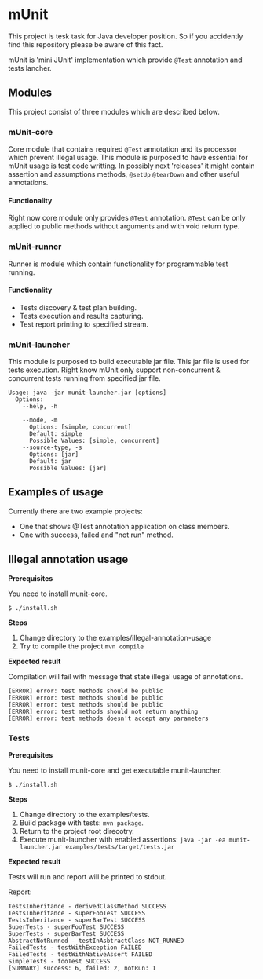 # mUnit

This project is tesk task for Java developer position.
So if you accidently find this repository please be aware of this fact.

mUnit is 'mini JUnit' implementation which provide `@Test` annotation and tests lancher.

## Modules

This project consist of three modules which are described below.

### mUnit-core

Core module that contains required `@Test` annotation and its processor which prevent illegal usage.
This module is purposed to have essential for mUnit usage is test code writting.
In possibly next 'releases' it might contain assertion and assumptions methods, `@setUp` `@tearDown` and other useful annotations.

#### Functionality

Right now core module only provides `@Test` annotation.
`@Test` can be only applied to public methods without arguments and with void return type.

### mUnit-runner

Runner is module which contain functionality for programmable test running.

#### Functionality

- Tests discovery & test plan building.
- Tests execution and results capturing.
- Test report printing to specified stream.

### mUnit-launcher

This module is purposed to build executable jar file. This jar file is used for tests execution.
Right know mUnit only support non-concurrent & concurrent tests running from specified jar file.

```
Usage: java -jar munit-launcher.jar [options]
  Options:
    --help, -h

    --mode, -m
      Options: [simple, concurrent]
      Default: simple
      Possible Values: [simple, concurrent]
    --source-type, -s
      Options: [jar]
      Default: jar
      Possible Values: [jar]
```

## Examples of usage

Currently there are two example projects:
- One that shows @Test annotation application on class members.
- One with success, failed and "not run" method.

## Illegal annotation usage

**Prerequisites**

You need to install munit-core.
```
$ ./install.sh
```

**Steps**

1. Change directory to the examples/illegal-annotation-usage
2. Try to compile the project `mvn compile`

**Expected result**

Compilation will fail with message that state illegal usage of annotations.
```
[ERROR] error: test methods should be public
[ERROR] error: test methods should be public
[ERROR] error: test methods should be public
[ERROR] error: test methods should not return anything
[ERROR] error: test methods doesn't accept any parameters
```


### Tests

**Prerequisites**

You need to install munit-core and get executable munit-launcher.

```
$ ./install.sh
```

**Steps**

1. Change directory to the examples/tests.
2. Build package with tests: `mvn package`.
3. Return to the project root direcotry.
3. Execute munit-launcher with enabled assertions: `java -jar -ea munit-launcher.jar examples/tests/target/tests.jar`

**Expected result**

Tests will run and report will be printed to stdout.

Report:
```
TestsInheritance - derivedClassMethod SUCCESS
TestsInheritance - superFooTest SUCCESS
TestsInheritance - superBarTest SUCCESS
SuperTests - superFooTest SUCCESS
SuperTests - superBarTest SUCCESS
AbstractNotRunned - testInAsbtractClass NOT_RUNNED
FailedTests - testWithException FAILED
FailedTests - testWithNativeAssert FAILED
SimpleTests - fooTest SUCCESS
[SUMMARY] success: 6, failed: 2, notRun: 1
```
